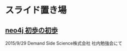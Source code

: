 スライド置き場
===

## [neo4j 初歩の初歩](http://mshibuya.github.io/slides/neo4j/)

2015/9/29 Demand Side Science株式会社 社内勉強会にて
